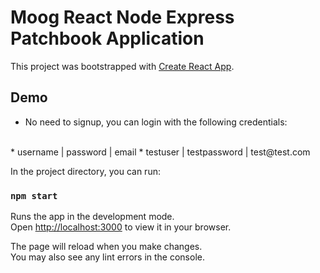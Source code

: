 # Moog React Node Express Patchbook Application

This project was bootstrapped with [Create React App](https://github.com/facebook/create-react-app).

## Demo

 * No need to signup, you can login with the following credentials:
 <br>
 * username | password     | email  
 * testuser | testpassword | test@test.com




In the project directory, you can run:

### `npm start`

Runs the app in the development mode.\
Open [http://localhost:3000](http://localhost:3000) to view it in your browser.

The page will reload when you make changes.\
You may also see any lint errors in the console.

